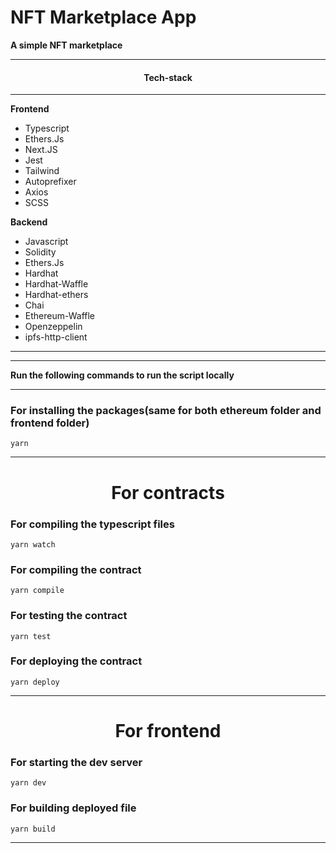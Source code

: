 # NFT Marketplace App

**A simple NFT marketplace**

---

<h4 align="center">Tech-stack</h4>

---

**Frontend**

- Typescript
- Ethers.Js
- Next.JS
- Jest
- Tailwind
- Autoprefixer
- Axios
- SCSS

**Backend**

- Javascript
- Solidity
- Ethers.Js
- Hardhat
- Hardhat-Waffle
- Hardhat-ethers
- Chai
- Ethereum-Waffle
- Openzeppelin
- ipfs-http-client

---

---

**Run the following commands to run the script locally**

---

### For installing the packages(same for both ethereum folder and frontend folder)

```
yarn
```

---

<h1 align="center">For contracts</h1>

### For compiling the typescript files

```
yarn watch
```

### For compiling the contract

```
yarn compile
```

### For testing the contract

```
yarn test
```

### For deploying the contract

```
yarn deploy
```

---

<h1 align="center">For frontend</h1>

### For starting the dev server

```
yarn dev
```

### For building deployed file

```
yarn build
```

---
